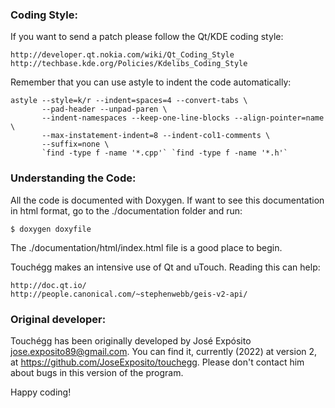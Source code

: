 
### Coding Style: ###

If you want to send a patch please follow the Qt/KDE coding style:
    
    http://developer.qt.nokia.com/wiki/Qt_Coding_Style
    http://techbase.kde.org/Policies/Kdelibs_Coding_Style

Remember that you can use astyle to indent the code automatically:

```
astyle --style=k/r --indent=spaces=4 --convert-tabs \
       --pad-header --unpad-paren \
       --indent-namespaces --keep-one-line-blocks --align-pointer=name \
       --max-instatement-indent=8 --indent-col1-comments \
       --suffix=none \
       `find -type f -name '*.cpp'` `find -type f -name '*.h'`
```

### Understanding the Code: ###

All the code is documented with Doxygen. If want to see this documentation in html format, go to the ./documentation folder and run:

```
$ doxygen doxyfile
```

The ./documentation/html/index.html file is a good place to begin.

Touchégg makes an intensive use of Qt and uTouch. Reading this can help:

    http://doc.qt.io/
    http://people.canonical.com/~stephenwebb/geis-v2-api/


### Original developer: ###

Touchégg has been originally developed by José Expósito <jose.exposito89@gmail.com>. You can find it, currently (2022) at version 2, at <https://github.com/JoseExposito/touchegg>. Please don't contact him about bugs in this version of the program.

Happy coding!
